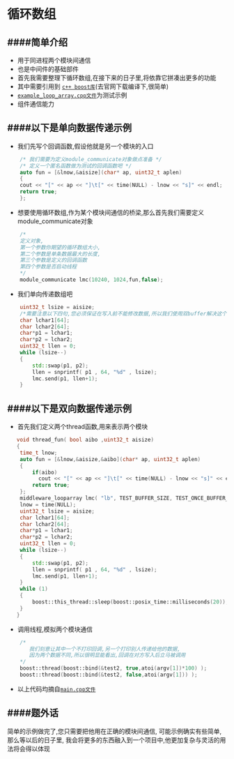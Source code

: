 循环数组
==========================================



####简单介绍
------------------------------------------
* 用于同进程两个模块间通信
* 也是中间件的基础部件
* 首先我需要整理下循环数组,在接下来的日子里,将依靠它拼凑出更多的功能
* 其中需要引用到 [`c++ boost库`](http://www.boost.org/)(去官网下载编译下,很简单)
* [`example_loop_array.cpp文件`](https://github.com/NingLeixueR/middleware/blob/master/example/example_loop_array.cpp)为测试示例
* 组件通信能力


####以下是单向数据传递示例
------------------------------------------
* 我们先写个回调函数,假设他就是另一个模块的入口
```cpp
    /* 我们需要为定义module_communicate对象做点准备 */
    /* 定义一个匿名函数做为测试的回调函数吧 */
    auto fun = [&lnow,&aisize](char* ap, uint32_t aplen)
    {
	cout << "[" << ap << "]\t[" << time(NULL) - lnow << "s]" << endl;
	return true;
    };
```
* 想要使用循环数组,作为某个模块间通信的桥梁,那么首先我们需要定义module_communicate对象
```cpp
  	/*
	定义对象,
	第一个参数你期望的循环数组大小,
	第二个参数是单条数据最大的长度,
	第三个参数是定义的回调函数
	第四个参数是否启动线程
	*/
	module_communicate lmc(10240, 1024,fun,false);
```
* 我们单向传递数组吧
```cpp
	uint32_t lsize = aisize;
	/*需要注意以下四句,您必须保证在写入前不能修改数据,所以我们使用双buffer解决这个问题*/
	char lchar1[64];
	char lchar2[64];
	char*p1 = lchar1;
	char*p2 = lchar2;
	uint32_t llen = 0;
	while (lsize--)
	{
		std::swap(p1, p2);
		llen = snprintf( p1 , 64, "%d" , lsize);
		lmc.send(p1, llen+1);
	}
```

####以下是双向数据传递示例
------------------------------------------
* 首先我们定义两个thread函数,用来表示两个模块
```cpp
   void thread_fun( bool aibo ,uint32_t aisize)
   {
	time_t lnow;
	auto fun = [&lnow,&aisize,&aibo](char* ap, uint32_t aplen)
	{
		if(aibo)
		  cout << "[" << ap << "]\t[" << time(NULL) - lnow << "s]" << endl;
		return true;
	};
	middleware_looparray lmc( "lb", TEST_BUFFER_SIZE, TEST_ONCE_BUFFER_SIZE,fun,false,aibo);
	lnow = time(NULL);
	uint32_t lsize = aisize;
	char lchar1[64];
	char lchar2[64];
	char*p1 = lchar1;
	char*p2 = lchar2;
	uint32_t llen = 0;
	while (lsize--)
	{
		std::swap(p1, p2);
		llen = snprintf( p1 , 64, "%d" , lsize);
		lmc.send(p1, llen+1);
	}
	while (1)
	{
		boost::this_thread::sleep(boost::posix_time::milliseconds(20));
	}
   }   

```
* 调用线程,模拟两个模块通信
```cpp
    /*
       我们刻意让其中一个不打印回调,另一个打印别人传递给他的数据,
       因为两个数据不同,所以很明显能看出,回调在对方写入后立马被调用
    */
    boost::thread(boost::bind(&test2, true,atoi(argv[1])*100) );
    boost::thread(boost::bind(&test2, false,atoi(argv[1])) );
```
* 以上代码均摘自[`main.cpp文件`](https://github.com/NingLeixueR/loop_array/blob/dee393b71e0c3aad05b1f24ca2052f10e1aa7fca/src/main.cpp)


####题外话
------------------------------------------
简单的示例做完了,您只需要把他用在正确的模块间通信,
可能示例确实有些简单,那么等以后的日子里,
我会将更多的东西融入到一个项目中,他更加复杂与灵活的用法将会得以体现
